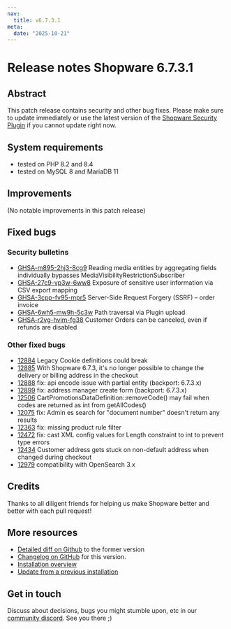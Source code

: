 ```yaml
---
nav:
  title: v6.7.3.1
meta:
  date: "2025-10-21"
---
```


# Release notes Shopware 6.7.3.1

## Abstract

This patch release contains security and other bug fixes. Please make sure to update immediately or use the latest version of the [Shopware Security Plugin](https://store.shopware.com/en/swag136939272659f/shopware-6-security-plugin.html) if you cannot update right now.

## System requirements

* tested on PHP 8.2 and 8.4
* tested on MySQL 8 and MariaDB 11

## Improvements

(No notable improvements in this patch release)

## Fixed bugs

### Security bulletins

* [GHSA-m895-2hj3-8cg9](https://github.com/shopware/shopware/security/advisories/GHSA-m895-2hj3-8cg9) Reading media entities by aggregating fields individually bypasses MediaVisibilityRestrictionSubscriber
* [GHSA-27c9-vp3w-6ww8](https://github.com/shopware/shopware/security/advisories/GHSA-27c9-vp3w-6ww8) Exposure of sensitive user information via CSV export mapping
* [GHSA-3cpp-fv95-mpr5](https://github.com/shopware/shopware/security/advisories/GHSA-3cpp-fv95-mpr5) Server-Side Request Forgery (SSRF) – order invoice
* [GHSA-6wh5-mw9h-5c3w](https://github.com/shopware/shopware/security/advisories/GHSA-6wh5-mw9h-5c3w) Path traversal via Plugin upload
* [GHSA-r2vg-hvjm-fg38](https://github.com/shopware/shopware/security/advisories/GHSA-r2vg-hvjm-fg38) Customer Orders can be canceled, even if refunds are disabled

### Other fixed bugs

* [12884](https://github.com/shopware/shopware/issues/12884) Legacy Cookie definitions could break
* [12885](https://github.com/shopware/shopware/issues/12885) With Shopware 6.7.3, it's no longer possible to change the delivery or billing address in the checkout
* [12888](https://github.com/shopware/shopware/pull/12888) fix: api encode issue with partial entity (backport: 6.7.3.x)
* [12899](https://github.com/shopware/shopware/pull/12899) fix: address manager create form (backport: 6.7.3.x)
* [12506](https://github.com/shopware/shopware/issues/12506) CartPromotionsDataDefinition::removeCode() may fail when codes are returned as int from getAllCodes()
* [12075](https://github.com/shopware/shopware/pull/12075) fix: Admin es search for "document number" doesn't return any results
* [12363](https://github.com/shopware/shopware/pull/12363) fix: missing product rule filter
* [12472](https://github.com/shopware/shopware/pull/12472) fix: cast XML config values for Length constraint to int to prevent type errors
* [12434](https://github.com/shopware/shopware/issues/12434) Customer address gets stuck on non-default address when changed during checkout
* [12979](https://github.com/shopware/shopware/pull/12979) compatibility with OpenSearch 3.x

## Credits

Thanks to all diligent friends for helping us make Shopware better and better with each pull request!

## More resources

* [Detailed diff on Github](https://github.com/shopware/shopware/compare/v6.7.3.0...v6.7.3.1) to the former version
* [Changelog on GitHub](https://github.com/shopware/shopware/blob/v6.7.2.3/CHANGELOG.md) for this version.
* [Installation overview](https://developer.shopware.com/docs/guides/installation/)
* [Update from a previous installation](https://developer.shopware.com/docs/guides/installation/template.html#update-shopware)

## Get in touch

Discuss about decisions, bugs you might stumble upon, etc in our [community discord](https://chat.shopware.com). See you there ;)